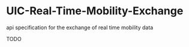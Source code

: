 # UIC-Real-Time-Mobility-Exchange
api specification for the exchange of real time mobility data


TODO
